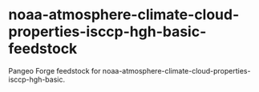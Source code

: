 # noaa-atmosphere-climate-cloud-properties-isccp-hgh-basic-feedstock
Pangeo Forge feedstock for noaa-atmosphere-climate-cloud-properties-isccp-hgh-basic.
